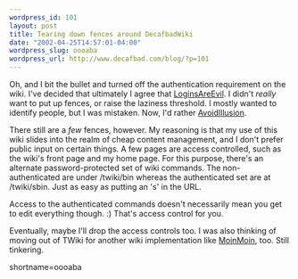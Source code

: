 ```yaml
--- 
wordpress_id: 101
layout: post
title: Tearing down fences around DecafbadWiki
date: "2002-04-25T14:57:01-04:00"
wordpress_slug: oooaba
wordpress_url: http://www.decafbad.com/blog/?p=101
---
```

<p>Oh, and I bit the bullet and turned off the authentication requirement on the wiki.  I've decided that ultimately I agree that <a href="http://www.usemod.com/cgi-bin/mb.pl?LoginsAreEvil">LoginsAreEvil</a>.  I didn't <i>really</i> want to put up fences, or raise the laziness threshold.  I mostly wanted to identify people, but I was mistaken.  Now, I'd rather <a href="http://www.usemod.com/cgi-bin/mb.pl?AvoidIllusion">AvoidIllusion</a>.</p>
<p>There still are a <i>few</i> fences, however.  My reasoning is that my use of this wiki slides into the realm of cheap content management, and I don't prefer public input on certain things.  A few pages are access controlled, such as the wiki's front page and my home page.  For this purpose, there's an alternate password-protected set of wiki commands.  The non-authenticated are under /twiki/bin whereas the authenticated set are at /twiki/sbin.  Just as easy as putting an 's' in the URL.</p>
<p>Access to the authenticated commands doesn't necessarily mean you get to edit everything though. :)  That's access control for you.</p>
<p>Eventually, maybe I'll drop the access controls too.  I was also thinking of moving out of TWiki for another wiki implementation like <a href="http://www.decafbad.com/twiki/bin/view/Main/MoinMoin">MoinMoin</a>, too.  Still tinkering.</p>
<!--more-->
shortname=oooaba
